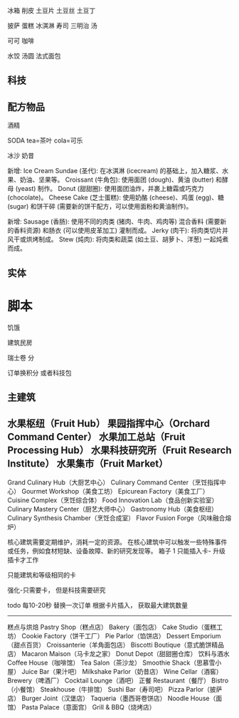 冰箱
削皮 土豆片 土豆丝 土豆丁

披萨
蛋糕
冰淇淋
寿司
三明治
汤


可可 咖啡

[//]: # (辣椒)

水饺
汤圆
法式面包
## 科技



## 配方物品

酒精

SODA
tea=茶叶
cola=可乐

冰沙 奶昔

新增:
Ice Cream Sundae (圣代): 在冰淇淋 (icecream) 的基础上，加入糖浆、水果、奶油、坚果等。
Croissant (牛角包): 使用面团 (dough)、黄油 (butter) 和酵母 (yeast) 制作。
Donut (甜甜圈): 使用面团油炸，并裹上糖霜或巧克力 (chocolate)。
Cheese Cake (芝士蛋糕): 使用奶酪 (cheese)、鸡蛋 (egg)、糖 (sugar) 和饼干碎 (需要新的饼干配方，可以使用面粉和黄油制作)。

新增:
Sausage (香肠): 使用不同的肉类 (猪肉、牛肉、鸡肉等) 混合香料 (需要新的香料资源) 和肠衣 (可以使用皮革加工) 灌制而成。
Jerky (肉干): 将肉类切片并风干或烘烤制成。
Stew (炖肉): 将肉类和蔬菜 (如土豆、胡萝卜、洋葱) 一起炖煮而成。


## 实体

# 脚本

饥饿

建筑民房

瑞士卷 分

订单换积分 或者科技包

## 主建筑
水果枢纽（Fruit Hub）
果园指挥中心（Orchard Command Center）
水果加工总站（Fruit Processing Hub）
水果科技研究所（Fruit Research Institute）
水果集市（Fruit Market）
---
Grand Culinary Hub（大厨艺中心）
Culinary Command Center（烹饪指挥中心）
Gourmet Workshop（美食工坊）
Epicurean Factory（美食工厂）
Cuisine Complex（烹饪综合体）
Food Innovation Lab（食品创新实验室）
Culinary Mastery Center（厨艺大师中心）
Gastronomy Hub（美食枢纽）
Culinary Synthesis Chamber（烹饪合成室）
Flavor Fusion Forge（风味融合熔炉）

核心建筑需要定期维护，消耗一定的资源。
在核心建筑中可以触发一些特殊事件或任务，例如食材短缺、设备故障、新的研究发现等。
箱子 1 
只能插入卡- 升级
插卡才工作

只能建筑和等级相同的卡

强化-只需要卡， 但是科技需要研究



todo 每10-20秒 替换一次订单
根据卡片插入， 获取最大建筑数量



-------------------
糕点与烘焙
Pastry Shop（糕点店）
Bakery（面包店）
Cake Studio（蛋糕工坊）
Cookie Factory（饼干工厂）
Pie Parlor（馅饼店）
Dessert Emporium（甜点百货）
Croissanterie（羊角面包店）
Biscotti Boutique（意式脆饼精品店）
Macaron Maison（马卡龙之家）
Donut Depot（甜甜圈仓库）
饮料与酒水
Coffee House（咖啡馆）
Tea Salon（茶沙龙）
Smoothie Shack（思慕雪小屋）
Juice Bar（果汁吧）
Milkshake Parlor（奶昔店）
Wine Cellar（酒窖）
Brewery（啤酒厂） 
Cocktail Lounge（酒吧）
正餐
Restaurant（餐厅）
Bistro（小餐馆）
Steakhouse（牛排馆）
Sushi Bar（寿司吧）
Pizza Parlor（披萨店）
Burger Joint（汉堡店）
Taqueria（墨西哥卷饼店）
Noodle House（面馆）
Pasta Palace（意面宫）
Grill & BBQ（烧烤店）


